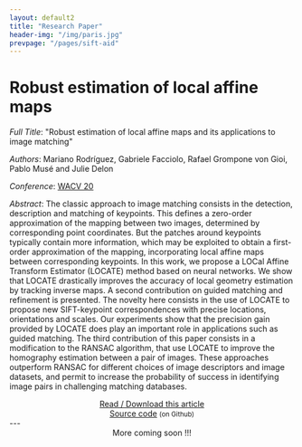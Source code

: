 ```yaml
---
layout: default2
title: "Research Paper"
header-img: "/img/paris.jpg"
prevpage: "/pages/sift-aid"
---
```


Robust estimation of local affine maps
===================

*Full Title*: "Robust estimation of local affine maps and its applications to image matching"

*Authors*: Mariano Rodríguez, Gabriele Facciolo, Rafael Grompone von Gioi, Pablo Musé and Julie Delon

*Conference*: [WACV 20](http://wacv20.wacv.net/)

*Abstract*:
The classic approach to image matching consists in the detection, description and matching of keypoints. This defines a zero-order approximation of the mapping between two images, determined by corresponding point coordinates. But the patches around keypoints typically contain more information, which may be exploited to obtain a first-order approximation of the mapping, incorporating local affine maps between corresponding keypoints. In this work, we propose a LOCal Affine Transform Estimator (LOCATE) method based on neural networks. We show that LOCATE drastically improves the accuracy of local geometry estimation by tracking inverse maps. A second contribution on guided matching and refinement is presented. The novelty here consists in the use of LOCATE to propose new SIFT-keypoint correspondences with precise locations, orientations and scales. Our experiments show that the precision gain provided by LOCATE does play an important role in applications such as guided matching. The third contribution of this paper consists in a modification to the RANSAC algorithm, that use LOCATE to improve the homography estimation between a pair of images. These approaches outperform RANSAC for different choices of image descriptors and image datasets, and permit to increase the probability of success in identifying image pairs in challenging matching databases.

<center><a href="https://hal.archives-ouvertes.fr/hal-02156259/file/main_hal.pdf">Read / Download this article</a></center>

<center><a href="https://github.com/rdguez-mariano/locate"> Source code</a> <small>(on Github)</small></center>
---
<center>More coming soon !!!</center>

